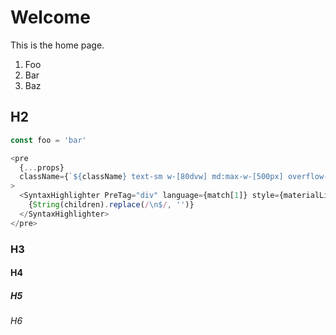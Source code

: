 # Welcome

This is the home page.

1. Foo
2. Bar
3. Baz

## H2

```javascript
const foo = 'bar'
```

```javascript
<pre
  {...props}
  className={`${className} text-sm w-[80dvw] md:max-w-[500px] overflow-x-scroll my-4 rounded mt-2`}
>
  <SyntaxHighlighter PreTag="div" language={match[1]} style={materialLight}>
    {String(children).replace(/\n$/, '')}
  </SyntaxHighlighter>
</pre>
```

### H3

#### H4

##### H5

###### H6
